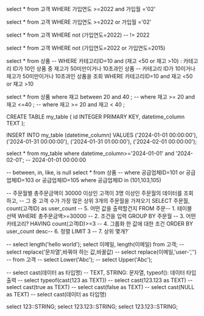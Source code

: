 select *
from 고객
WHERE 가입연도 >=2022
and 가입월 ='02'

select *
from 고객
WHERE 가입연도 >=2022
or 가입월 ='02'

select *
from 고객
WHERE not (가입연도=2022) -- != 2022

select *
from 고객
WHERE not (가입연도=2022 or 가입연도=2015)

select *
from 상품
-- WHERE 카테고리ID=10 and (재고 <50 or 재고 >10) : 카테고리 ID가 10인 상품 중 재고가 50미만이거나 10초과인 상품
-- 카테고리 ID가 10이거나 재고가 50미만이거나 10초과인 상품을 조회
WHERE 카테고리ID=10 
and 재고 <50 
or 재고 >10

select *
from 상품
where 재고 between 20 and 40 ;
-- where 재고 >= 20 and 재고 <=40 ;
-- where 재고 >= 20 and 재고 < 40 ;

CREATE TABLE my_table (
    id INTEGER PRIMARY KEY,
    datetime_column TEXT
);

INSERT INTO my_table (datetime_column)
VALUES 
('2024-01-01 00:00:00'),
('2024-01-31 00:00:00'),
('2024-01-31 01:00:00'),
('2024-02-01 00:00:00');

select *
from my_table
where datetime_column>='2024-01-01' and '2024-02-01';
-- 2024-01-01 00:00:00

-- between, in, like, is null
select *
from 상품
-- where 공급업체ID=101 or 공급업체ID=103 or 공급업체ID=105
where 공급업체ID in (101,103,105)

-- 주문월별 총주문금액이 30000 이상인 고객이 3명 이상인 주문월의 데이터를 조회하고, 
-- 그 중 고객 수가 가장 많은 상위 3개의 주문월을 가져오기
SELECT 주문월, count(고객ID) as user_count -- 5. 어떤 값을 출력할건지
FROM 주문-- 1. 테이블 선택
WHERE 총주문금액>=30000 -- 2. 조건을 입력
GROUP BY 주문월 -- 3. 어떤 카테고리?
HAVING count(고객ID)>=3 -- 4. 그룹화 한 값에 대한 조건
ORDER BY user_count desc-- 6. 정렬
LIMIT 3 -- 7. 상위 몇개?`

-- select length('hello world');
select 이메일, length(이메일)
from 고객;
-- select replace('문자열',바꿔야 하는 값,바꿀값)
-- select replace(이메일,'user-','')
-- from 고객
-- select Lower('Abc');
-- select Upper('Abc');

-- select cast(데이터 as 타입명) 
-- TEXT, STRING: 문자열, typeof(): 데이터 타입 출력
-- select typeof(cast(123 as TEXT))
-- select cast(123.123 as TEXT)
-- select cast(true as TEXT)
-- select cast(false as TEXT)
-- select cast(NULL as TEXT)
-- select cast(데이터 as 타입명)

select 123::STRING;
select 123.123::STRING;
select 123.123::STRING;